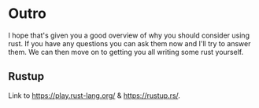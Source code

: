 # Outro

I hope that's given you a good overview of why you should consider
using rust. If you have any questions you can ask them now and I'll
try to answer them. We can then move on to getting you all writing
some rust yourself.

## Rustup

Link to https://play.rust-lang.org/ & https://rustup.rs/.
